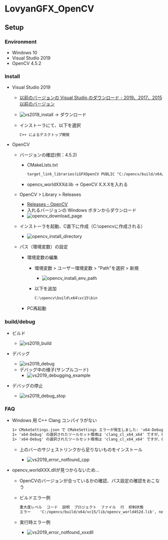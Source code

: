 # LovyanGFX_OpenCV

## Setup

### Environment

- Windows 10
- Visual Studio 2019
- OpenCV 4.5.2

### Install

- Visual Studio 2019
  - [以前のバージョンの Visual Studio のダウンロード - 2019、2017、2015 以前のバージョン](https://visualstudio.microsoft.com/ja/vs/older-downloads/)
  - ![vs2019_install](./images/vs2019_install.png)
  -> ダウンロード
  - インストーラにて、以下を選択

    ```txt
    C++ によるデスクトップ開発
    ```

- OpenCV
  - バージョンの確認(例：4.5.2)
    - CMakeLists.txt

      ```txt
      target_link_libraries(LGFXOpenCV PUBLIC "C:/opencv/build/x64/vc15/lib/opencv_world452d.lib" )
      ```

    - opencv_worldXXXd.lib -> OpenCV X.X.Xを入れる

  - OpenCV >  Library > Releases
    - [Releases - OpenCV](https://opencv.org/releases/)
    - 入れるバージョンの Windows ボタンからダウンロード
    - ![opencv_download_page](./images/opencv_download_page.png)
  - インストーラを起動、C直下に作成（C:\opencvに作成される）
    - ![opencv_install_directory](./images/opencv_install_directory.png)
  - パス（環境変数）の設定
    - 環境変数の編集
      - 環境変数 > ユーザー環境変数  > "Path"を選択 > 新規
        - ![opencv_install_env_path](./images/opencv_install_env_path.png)
      - 以下を追加

        ```txt
        C:\opencv\build\x64\vc15\bin
        ```

    - PC再起動

### build/debug

- ビルド
  - ![vs2019_build](./images/vs2019_build.png)

- デバッグ
  - ![vs2019_debug](./images/vs2019_debug.png)
  - デバッグ中の様子(サンプルコード)
    - ![vs2019_debugging_example](./images/vs2019_debugging_example.png)

- デバッグの停止
  - ![vs2019_debug_stop](./images/vs2019_debug_stop.png)

### FAQ

- Windows 用 C++ Clang コンパイラがない

  ```txt
  1> CMakeSettings.json で CMakeSettings エラーが発生しました: 'x64-Debug' の選択されたツールセット環境は 'clang_cl_x64_x64' ですが、Clang コンパイラが見つかりませんでした。CMAKE_C_COMPILER と CMAKE_CXX_COMPILER を Clang コンパイラへのパスと共に指定するか、Visual Studio インストーラーの 'C++ によるデスクトップ開発' ワークロードで 'Windows 用 C++ Clang コンパイラ (12.0.0)' をインストールしてください。
  1> 'x64-Debug' の選択されたツールセット環境は 'clang_cl_x64_x64' ですが、Clang コンパイラが見つかりませんでした。CMAKE_C_COMPILER と CMAKE_CXX_COMPILER を Clang コンパイラへのパスと共に指定するか、Visual Studio インストーラーの 'C++ によるデスクトップ開発' ワークロードで 'Windows 用 C++ Clang コンパイラ (12.0.0)' をインストールしてください。
  1> 'x64-Debug' の選択されたツールセット環境は 'clang_cl_x64_x64' ですが、Clang コンパイラが見つかりませんでした。CMAKE_C_COMPILER と CMAKE_CXX_COMPILER を Clang コンパイラへのパスと共に指定するか、Visual Studio インストーラーの 'C++ によるデスクトップ開発' ワークロードで 'Windows 用 C++ Clang コンパイラ (12.0.0)' をインストールしてください。
  ```

  - 上のバーのサジェストリンクから足りないものをインストール

    - ![vs2019_error_notfound_cpp](./images/vs2019_error_notfound_cpp.png)

- opencv_worldXXX.dllが見つからないため...
  - OpenCVのバージョンが合っているかの確認、パス設定の確認をおこなう
  - ビルドエラー例

    ```txt
    重大度レベル  コード  説明  プロジェクト  ファイル  行  抑制状態
    エラー    'C:/opencv/build/x64/vc15/lib/opencv_world452d.lib', needed by 'LGFXOpenCV.exe', missing and no known rule to make it  C:\sandbox\LovyanGFX\examples\Advanced\CMake_OpenCV\out\build\x64-Debug\CMake_OpenCV  C:\sandbox\LovyanGFX\examples\Advanced\CMake_OpenCV\out\build\x64-Debug\ninja  1
    ```

  - 実行時エラー例
    - ![vs2019_error_notfound_xxxdll](./images/vs2019_error_notfound_xxxdll.png)
